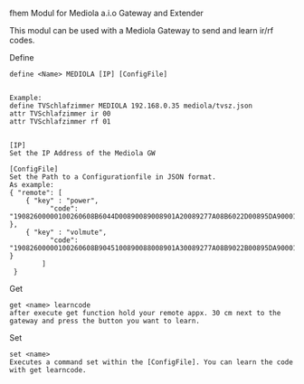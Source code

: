 fhem Modul for Mediola a.i.o Gateway and Extender


This modul can be used with a Mediola Gateway to send and learn ir/rf codes.


Define

    define <Name> MEDIOLA [IP] [ConfigFile]


    Example:
    define TVSchlafzimmer MEDIOLA 192.168.0.35 mediola/tvsz.json
    attr TVSchlafzimmer ir 00
    attr TVSchlafzimmer rf 01

     
    [IP]
    Set the IP Address of the Mediola GW

    [ConfigFile]
    Set the Path to a Configurationfile in JSON format.
    As example:
    { "remote": [
    	{ "key" : "power", 
              "code": "19082600000100260608B6044D00890089008901A20089277A08B6022D00895DA90001010201010101010202010202020202010101020101010102020201020202020304050405" },
    	{ "key" : "volmute",
              "code":  "19082600000100260608B9045100890088008901A30089277A08B9022B00895DA90001010201010101010202010202020202020101020101010101020201020202020304050405" }
    	    ]
     }
 

Get

    get <name> learncode
    after execute get function hold your remote appx. 30 cm next to the gateway and press the button you want to learn.



Set

    set <name>
    Executes a command set within the [ConfigFile]. You can learn the code with get learncode.


